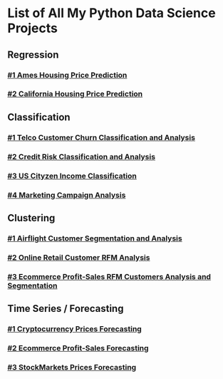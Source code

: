 # List of All My Python Data Science Projects

## Regression
### [#1 Ames Housing Price Prediction ](https://github.com/ELSady/Regression---Ames-Housing-Price-Prediction/blob/main/Ames%20Housing%20Price%20Predictions%20ML%20Model%20Performances%20and%20Evaluations.ipynb)
### [#2 California Housing Price Prediction ](https://github.com/ELSady/Regression-California-Housing-Price-Prediction/blob/main/California%20Housing%20Price%20Prediction%20Model%20Performances%20and%20Evaluation.ipynb)

## Classification
### [#1 Telco Customer Churn Classification and Analysis ](https://github.com/ELSady/Classification-Telcom-Churn-Modeling/blob/main/Churn%20Classification.ipynb)
### [#2 Credit Risk Classification and Analysis ](https://github.com/ELSady/Classification---Credit-Risk-Analysis/blob/main/Credit%20Risk%20Classification.ipynb)
### [#3 US Cityzen Income Classification ](https://github.com/ELSady/Classification-US-Cityzen-Income-/blob/main/Income%20Classification.ipynb)
### [#4 Marketing Campaign Analysis ](https://github.com/ELSady/Marketing-Campaign-Analysis/blob/main/Marketing%20Campaign%20Analysis.ipynb)

## Clustering
### [#1 Airflight Customer Segmentation and Analysis](https://github.com/ELSady/Clustering-Airflight-Customer-Segmentation-and-Analysis)
### [#2 Online Retail Customer RFM Analysis](https://github.com/ELSady/Online-Retail-Customer-RFM-Analysis/blob/main/Online%20Retail%20Customer%20RFM%20Analysis%20.ipynb)
### [#3 Ecommerce Profit-Sales RFM Customers Analysis and Segmentation](https://github.com/ELSady/Online-Ecommerce-Profit-Sales-RFM-Customer-CLustering-and-Analysis/blob/main/E%20commerce%20Profit-Sales%20%2B%20Customer%20RFM%20Clustering%20and%20Analysis.ipynb)

## Time Series / Forecasting
### [#1 Cryptocurrency Prices Forecasting](https://github.com/ELSady/Forecasting-Cryptocurrencies-Price-Forecasting/blob/main/Crypto%20Prices%20Forecasting.ipynb)
### [#2 Ecommerce Profit-Sales Forecasting](https://github.com/ELSady/Bootcamp-Final-Project-US-E-commerce-Sales-and-Profit-Forecasting/blob/main/README.md)
### [#3 StockMarkets Prices Forecasting](https://github.com/ELSady/Forecasting-Stock-Markets-Price-Forecasting/blob/main/NVIDIA%2C%20AMAZON%20Stock%20Price%20Forecasting.ipynb)
